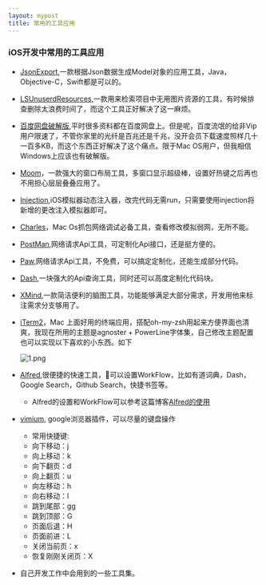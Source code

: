 ```yaml
---
layout: mypost
title: 常用的工具应用
---
```


### iOS开发中常用的工具应用

+ [JsonExport](https://github.com/Ahmed-Ali/JSONExport),一款根据Json数据生成Model对象的应用工具，Java，Objective-C，Swift都是可以的。

+ [LSUnuserdResources](https://github.com/tinymind/LSUnusedResources),一款用来检索项目中无用图片资源的工具，有时候排查删除太浪费时间了，而这个工具正好解决了这一麻烦。

+ [百度网盘破解版](https://github.com/CodeTips/BaiduNetdiskPlugin-macOS),平时很多资料都在百度网盘上。但是呢，百度流氓的给非Vip用户限速了，不管你家里的光纤是百兆还是千兆，没开会员下载速度照样几十一百多KB，而这个东西正好解决了这个痛点。限于Mac OS用户，但我相信Windows上应该也有破解版。

+ [Moom](http://xclient.info/s/moom.html?t=c0321e621d18b21e2ba8791a627b3f9bc45dd6a9)，一款强大的窗口布局工具，多窗口显示超级棒，设置好热键之后再也不用担心层层叠叠应用了。

+ [Injection](http://johnholdsworth.com/injection.html),iOS模拟器动态注入器，改完代码无需run，只需要使用injection将新增的更改注入模拟器即可。

+ [Charles](https://www.charlesproxy.com/)，Mac Os抓包网络调试必备工具，查看修改模拟弱网，无所不能。

+ [PostMan](https://www.getpostman.com/),网络请求Api工具，可定制化Api接口，还是挺方便的。

+ [Paw](https://paw.cloud/),网络请求Api工具，不免费，可以搞定定制化，还能生成部分代码。

+ [Dash](https://kapeli.com/dash),一块强大的Api查询工具，同时还可以高度定制化代码块。

+ [XMind](https://www.xmind.net/),一款简洁便利的脑图工具，功能能够满足大部分需求，开发用他来标注需求分支够用了。

+ [iTerm2](https://www.iterm2.com/)，Mac 上面好用的终端应用，搭配oh-my-zsh用起来方便界面也清爽，我现在所用的主题是agnoster + PowerLine字体集，自己修改主题配置也可以实现以下喜欢的小东西。如下

    ![1.png](https://raw.githubusercontent.com/aberfield/aberfield.github.io/master/posts/iTerm2.png)

+ [Alfred](https://www.alfredapp.com/),很便捷的快速工具，可以设置WorkFlow，比如有道词典，Dash，Google Search，Github Search，快捷书签等。

    - Alfred的设置和WorkFlow可以参考这篇博客[Alfred的使用](https://sspai.com/post/44624)

+ [vimium](https://chrome.google.com/webstore/detail/vimium/dbepggeogbaibhgnhhndojpepiihcmeb?hl=en), google浏览器插件，可以尽量的键盘操作

    - 常用快捷键:
    - 向下移动：j
    - 向上移动：k
    - 向下翻页：d
    - 向上翻页：u
    - 向左移动：h
    - 向右移动：l
    - 跳到尾部：gg
    - 跳到顶部：G
    - 页面后退：H
    - 页面前进：L
    - 关闭当前页：x
    - 恢复刚刚关闭页：X


+ 自己开发工作中会用到的一些工具集。